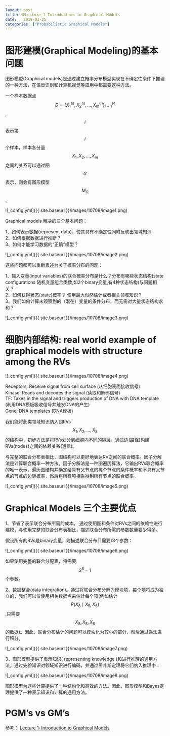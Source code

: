 ```yaml
---
layout: post
title: 译Lecture 1 Introduction to Graphical Models
date:   2019-03-25
categories: ["Probabilistic Graphical Models"]
---
```


# 图形建模(Graphical Modeling)的基本问题  

图形模型(Graphical models)是通过建立概率分布模型实现在不确定性条件下推理的一种方法，在语音识别和计算机视觉等应用中都需要这种方法。    

一个样本数据点$$D=\{X_{1}^{(i)},X_{2}^{(i)},...,X_{m}^{(i)}\}_{i=1}^N$$,$$i$$表示第$$i$$个样本，样本各分量$$X_{1},X_{2},...,X_{m}$$之间的关系可以通过图$$G$$表示，则会有图形模型$$M_{G}$$。  

![_config.yml]({{ site.baseurl }}/images/10708/image1.png)  

Graphical models 解决的三个基本问题：  

1、如何表示数据(represent data)，使其具有不确定性同时反映出领域知识   
2、如何根据数据进行推断？   
3、如何才能学习数据的“正确”模型？  

![_config.yml]({{ site.baseurl }}/images/10708/image2.png)  

这些问题都可以重新表述为关于概率分布的问题：  

1、输入变量(input variables)的联合概率分布是什么？分布有哪些状态结构(state configurations 随机变量组合类数,如2个binary变量,有4种状态结构)与问题相关？  
2、如何获得状态(state)概率？ 使用最大似然估计或者相关领域知识？   
3、我们如何计算未观察到的（潜在）变量的条件分布，而无需对大量状态结构求和？    

![_config.yml]({{ site.baseurl }}/images/10708/image3.png)  


# 细胞内部结构: real world example of graphical models with structure among the RVs 

![_config.yml]({{ site.baseurl }}/images/10708/image4.png)  

Receptors: Receive signal from cell surface (从细胞表面接收信号)    
Kinase: Reads and decodes the signal (读取和解码信号)    
TF: Takes in the signal and triggers production of DNA with DNA template (利用DNA模板吸收信号并触发DNA的产生)   
Gene: DNA templates (DNA模板)  

我们能将此类领域知识纳入到RVs $$X_{1},X_{2},...,X_{8}$$的结构中，初步方法是将RVs划分到细胞内不同的隔层，通过边(路径)构建RVs(nodes)之间的依赖关系(通信)。  

与完整的联合分布表相比，图结构可以更好地表达RV之间的联合概率。因子分解法是计算联合概率一种方法。因子分解法是一种图遍历算法，它输出RVs联合概率的唯一表示。遍历图结构并确定给具有父节点的每个节点的条件概率和不具有父节点的节点的边际概率，然后将所有项相乘得到所有节点的联合概率。  

![_config.yml]({{ site.baseurl }}/images/10708/image5.png)  

# Graphical Models 三个主要优点   

1、节省了表示联合分布所需的成本。 通过使用图和条件对RVs之间的依赖性进行建模，与使用完整的联合分布表相比，描述联合分布所需的参数数量要少得多。  

假设所有的RVs是binary变量，则描述联合分布只需要18个参数： 

![_config.yml]({{ site.baseurl }}/images/10708/image6.png)   

如果使用完整的联合分配表，将需要$$2^8-1$$个参数。  


2、数据整合(data integration)。通过将联合分布分解为模块项，每个项将成为独立的，我们可以仅使用相关数据点来估计每个项(例如估计$$P(X_{8}\mid X_{5},X_{6})$$,只需要$$X_{8}, X_{5},X_{6}$$的数据)。因此，联合分布估计的问题可以模块化为较小的部分，然后通过乘法进行积分。  

![_config.yml]({{ site.baseurl }}/images/10708/image7.png) 

3、图形模型提供了表示知识( representing knowledge )和进行推理的通用方法。通过先验知识对领域知识进行编码，并通过贝叶斯定理将它们纳入推理中：  

![_config.yml]({{ site.baseurl }}/images/10708/image8.png) 

图形模型为这些计算提供了一种结构化和高效的方法。因此，图形模型和Bayes定理提供了一种表示知识和计算的通用方法。  


# PGM’s vs GM’s



参考：
[Lecture 1: Introduction to Graphical Models](https://sailinglab.github.io/pgm-spring-2019/notes/lecture-01/)